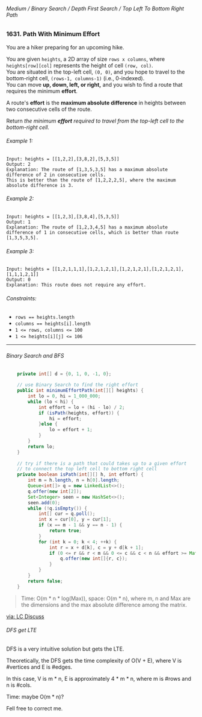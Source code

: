 ###### Medium / Binary Search / Depth First Search / Top Left To Bottom Right Path

### 1631. Path With Minimum Effort

You are a hiker preparing for an upcoming hike.   

You are given `heights`, a 2D array of size `rows x columns`, where `heights[row][col]` represents the height of cell `(row, col)`.    
You are situated in the top-left cell, `(0, 0)`, and you hope to travel to the bottom-right cell, `(rows-1, columns-1)` (i.e., 0-indexed).   
You can move **up, down, left, or right,** and you wish to find a route that requires the minimum **effort**.   

A route's **effort** is the **maximum absolute difference** in heights between two consecutive cells of the route.

Return _the minimum **effort** required to travel from the top-left cell to the bottom-right cell._


###### Example 1:
```
Input: heights = [[1,2,2],[3,8,2],[5,3,5]]
Output: 2
Explanation: The route of [1,3,5,3,5] has a maximum absolute difference of 2 in consecutive cells.
This is better than the route of [1,2,2,2,5], where the maximum absolute difference is 3.
```

###### Example 2:
```
Input: heights = [[1,2,3],[3,8,4],[5,3,5]]
Output: 1
Explanation: The route of [1,2,3,4,5] has a maximum absolute difference of 1 in consecutive cells, which is better than route [1,3,5,3,5].
```

###### Example 3:
```
Input: heights = [[1,2,1,1,1],[1,2,1,2,1],[1,2,1,2,1],[1,2,1,2,1],[1,1,1,2,1]]
Output: 0
Explanation: This route does not require any effort.
```

###### Constraints:
- `rows == heights.length`
- `columns == heights[i].length`
- `1 <= rows, columns <= 100`
- `1 <= heights[i][j] <= 106`

***

###### Binary Search and BFS

```java
    private int[] d = {0, 1, 0, -1, 0};
    
    // use Binary Search to find the right effort
    public int minimumEffortPath(int[][] heights) {
        int lo = 0, hi = 1_000_000;
        while (lo < hi) {
            int effort = lo + (hi - lo) / 2;
            if (isPath(heights, effort)) {
                hi = effort;
            }else {
                lo = effort + 1;
            }
        }
        return lo;
    }
    
    // try if there is a path that could takes up to a given effort 
    // to connect the top left cell to bottom right cell
    private boolean isPath(int[][] h, int effort) {
        int m = h.length, n = h[0].length;
        Queue<int[]> q = new LinkedList<>();
        q.offer(new int[2]);
        Set<Integer> seen = new HashSet<>();
        seen.add(0);
        while (!q.isEmpty()) {
            int[] cur = q.poll();
            int x = cur[0], y = cur[1];
            if (x == m - 1 && y == n - 1) {
                return true;
            }
            for (int k = 0; k < 4; ++k) {
                int r = x + d[k], c = y + d[k + 1];
                if (0 <= r && r < m && 0 <= c && c < n && effort >= Math.abs(h[r][c] - h[x][y]) && seen.add(r * n + c)) {
                    q.offer(new int[]{r, c});
                }
            } 
        }
        return false;
    }
```
> Time: O(m * n * log(Max)), space: O(m * n), where m, n and Max are the dimensions and the max absolute difference among the matrix.

[via: LC Discuss](https://leetcode.com/problems/path-with-minimum-effort/discuss/909002/JavaPython-3-Binary-Search-and-BFS-w-brief-explanation-and-analysis.)

###### DFS get LTE

DFS is a very intuitive solution but gets the LTE.  

Theoretically, the DFS gets the time complexity of O(V + E), where V is #vertices and E is #edges.  

In this case, V is m * n, E is approximately 4 * m * n, where m is #rows and n is #cols.

Time: maybe O(m * n)?

Fell free to correct me.  

